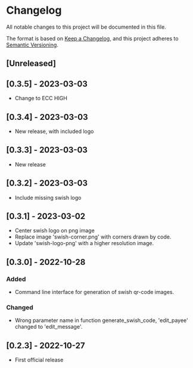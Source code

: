 # Changelog

All notable changes to this project will be documented in this file.

The format is based on [Keep a Changelog](https://keepachangelog.com/en/1.0.0/),
and this project adheres to [Semantic Versioning](https://semver.org/spec/v2.0.0.html).

## [Unreleased]

## [0.3.5] - 2023-03-03

- Change to ECC HIGH

## [0.3.4] - 2023-03-03

- New release, with included logo

## [0.3.3] - 2023-03-03

- New release

## [0.3.2] - 2023-03-03

- Include missing swish logo

## [0.3.1] - 2023-03-02

- Center swish logo on png image
- Replace image 'swish-corner.png' with corners drawn by code.
- Update 'swish-logo-png' with a higher resolution image.

## [0.3.0] - 2022-10-28

### Added

- Command line interface for generation of swish qr-code images.

### Changed

- Wrong parameter name in function generate_swish_code, 'edit_payee' changed to 'edit_message'.

## [0.2.3] - 2022-10-27

- First official release
